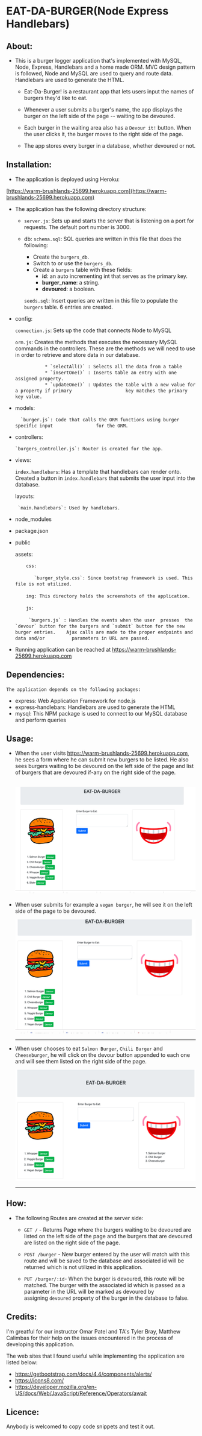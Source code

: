 # EAT-DA-BURGER(Node Express Handlebars)

## About: ##

* This is a burger logger application that's implemented with MySQL, Node, Express, Handlebars and a home made ORM. MVC design pattern is followed, Node and MySQL are used to query and route data. Handlebars are used to generate the HTML.

    - Eat-Da-Burger! is a restaurant app that lets users input the names of burgers they'd like to eat.

    - Whenever a user submits a burger's name, the app displays the burger on the left side of the page -- waiting to be devoured.

    -  Each burger in the waiting area also has a `Devour it!` button. When the user clicks it, the burger moves to the right side of the page.

    - The app stores every burger in a database, whether devoured or not.


## Installation: ##

  * The application is deployed using Heroku: 
  
  [https://warm-brushlands-25699.herokuapp.com](https://warm-brushlands-25699.herokuapp.com)

  * The application has the following directory structure:

    - `server.js`: Sets up and starts the server that is listening on a port for requests. The default port number is 3000.

    - db:
       `schema.sql`: SQL queries are written in this file that does the following:
       * Create the `burgers_db`.
       * Switch to or use the `burgers_db`.
       * Create a `burgers` table with these fields:
            * **id**: an auto incrementing int that serves as the primary key. 
            * **burger_name**: a string.
            * **devoured**: a boolean.
       
        `seeds.sql`: Insert queries are written in this file to populate the `burgers` table. 6 entries are created.
   - config:
      
       `connection.js`: Sets up the code that connects Node to MySQL
      
       `orm.js`: Creates the methods that executes the necessary MySQL commands in the            controllers. These are the methods we will need to use in order to               retrieve and store data in our database.

                    * `selectAll()` : Selects all the data from a table
                    * `insertOne()` : Inserts table an entry with one assigned property.
                    * `updateOne()` : Updates the table with a new value for a property if primary                    key matches the primary key value.
   - models:
          
           `burger.js`: Code that calls the ORM functions using burger specific input                for the ORM.

   - controllers: 
        
         `burgers_controller.js`: Router is created for the app.

   - views: 
      
       `index.handlebars`: Has a template that handlebars can render onto. Created a button in `index.handlebars` that submits the user input into the database.  
      
      layouts:
          
          `main.handlebars`: Used by handlebars.

   - node_modules       
   - package.json
   - public
      
       assets:
            
             css:
                  
                `burger_style.css`: Since bootstrap framework is used. This file is not utilized.
            
             img: This directory holds the screenshots of the application.
            
             js:
                
              `burgers.js` : Handles the events when the user  presses  the `devour` button for the burgers and `submit` button for the new burger entries.    Ajax calls are made to the proper endpoints and data and/or          parameters in URL are passed.    

   

  * Running application can be reached at https://warm-brushlands-25699.herokuapp.com


## Dependencies: ##

    The application depends on the following packages:

  * express: Web Application Framework for node.js
  * express-handlebars: Handlebars are used to generate the HTML
  * mysql: This NPM package is used to  connect to our MySQL database and perform queries
   

## Usage: ##

   - When the user visits https://warm-brushlands-25699.herokuapp.com, he sees a form where he can submit new burgers to be listed. He also sees burgers waiting to be devoured on the left side of the page and list of burgers that are devoured if-any on the right side of the page.

     ![Welcome Menu](public/assets/img/Welcome.png)
     ---
   - When user submits for example a `vegan burger`, he will see it on the left side of the page to be devoured.

     ![New Entry](public/assets/img/NewEntry.png)

     --------------------------------------------------------------

   - When user chooses to eat `Salmon Burger`, `Chili Burger` and `Cheeseburger`, he will click on the devour button appended to each one and will see them listed on the right side of the page.

     ![View Devour](public/assets/img/Devour.png)

     ---------------------------------------------------------------


## How: ##

* The following Routes are created at the server side:

  - `GET /` - Returns Page where the burgers waiting to be devoured are listed on the left side of the page and the burgers that are devoured are listed on the right side of the page.

  - `POST /burger` - New burger entered by the user will match with this route and will be saved       to the database and associated id will be returned which is not utilized in this application.

  - `PUT /burger/:id`- When the burger is devoured, this route will be matched. The burger with the    associated id which is passed as a parameter in the URL will be marked as devoured by   
     assigning `devoured` property of the burger in the database to false.


## Credits: ## 

I'm greatful for our instructor Omar Patel and TA's Tyler Bray, Matthew Calimbas for their help on the issues encountered in the process of developing this application.

The web sites that I found useful while implementing the application are listed below:

  * https://getbootstrap.com/docs/4.4/components/alerts/
  * https://icons8.com/
  * https://developer.mozilla.org/en-US/docs/Web/JavaScript/Reference/Operators/await
  
## Licence: ##

Anybody is welcomed to copy code snippets and test it out.
